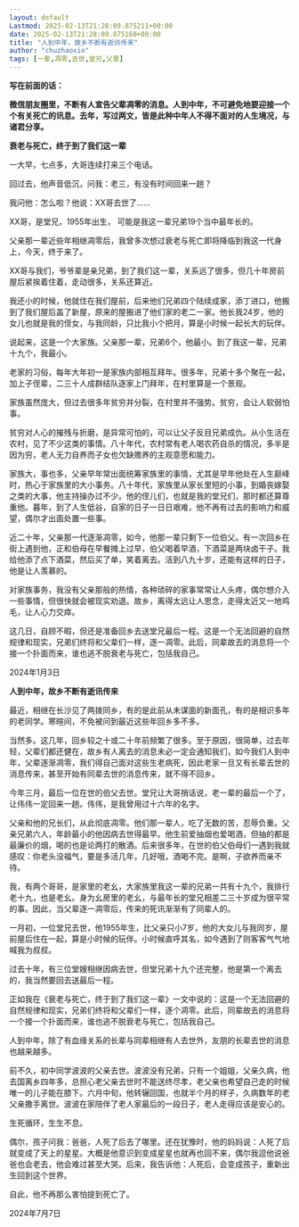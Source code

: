```yaml
---
layout: default
Lastmod: 2025-02-13T21:28:09.875211+00:00
date: 2025-02-13T21:28:09.875160+00:00
title: "人到中年，故乡不断有逝讯传来"
author: "chuzhaoxin"
tags: [一辈,凋零,去世,堂兄,父辈]
---
```


**写在前面的话：**

**微信朋友圈里，不断有人宣告父辈凋零的消息。人到中年，不可避免地要迎接一个个有关死亡的讯息。去年，写过两文，皆是此种中年人不得不面对的人生境况，与诸君分享。**

**衰老与死亡，终于到了我们这一辈**

一大早，七点多，大哥连续打来三个电话。

回过去，他声音低沉，问我：老三，有没有时间回来一趟？

我问他：怎么啦？他说：XX哥去世了……

XX哥，是堂兄，1955年出生， 可能是我这一辈兄弟19个当中最年长的。

父亲那一辈近些年相继凋零后，我曾多次想过衰老与死亡即将降临到我这一代身上，今天，终于来了。

XX哥与我们，爷爷辈是亲兄弟，到了我们这一辈，关系远了很多，但几十年房前屋后紧挨着住着，走动很多，关系还算近。

我还小的时候，他就住在我们屋前，后来他们兄弟四个陆续成家，添丁进口，他搬到了我们屋后盖了新屋，原来的屋搬进了他们家的老二一家。他长我24岁，他的女儿也就是我的侄女，与我同龄，只比我小个把月，算是小时候一起长大的玩伴。

说起来，这是一个大家族。父亲那一辈，兄弟6个，他最小。到了我这一辈，兄弟十九个，我最小。

老家的习俗，每年大年初一是家族内部相互拜年。很多年，兄弟十多个聚在一起，加上子侄辈，二三十人成群结队逐家上门拜年，在村里算是一个景观。

家族虽然庞大，但过去很多年贫穷并分裂，在村里并不强势。贫穷，会让人软弱怕事。

贫穷对人心的摧残与折磨，是异常可怕的，可以让父子反目兄弟成仇。从小生活在农村，见了不少这类的事情。八十年代，农村常有老人喝农药自杀的情况，多半是因为穷，老人无力自养而子女也欠缺赡养的主观意愿和能力。

家族大，事也多，父亲早年常出面统筹家族里的事情，尤其是早年他处在人生巅峰时，热心于家族里的大小事务。八十年代，家族里从家长里短的小事，到婚丧嫁娶之类的大事，他主持操办过不少。他的侄儿们，也就是我的堂兄们，那时都还算尊重他。暮年，到了人生低谷，自家的日子一日日艰难，他不再有过去的影响力和威望，偶尔才出面处置一些事。

近二十年，父亲那一代逐渐凋零，如今，他那一辈只剩下一位伯父。有一次回乡在街上遇到他，正和伯母在早餐摊上过早，伯父喝着早酒，下酒菜是两块卤干子。我给他添了点下酒菜，然后买了单，笑着离去。活到八九十岁，还能有这样的日子，他是让人羡慕的。

对家族事务，我没有父亲那般的热情，各种琐碎的家事常常让人头疼，偶尔想介入一些事情，但很快就会被现实劝退。故乡，离得太远让人思念，走得太近又一地鸡毛，让人心力交瘁。

这几日，自顾不暇，但还是准备回乡去送堂兄最后一程。这是一个无法回避的自然规律和现实，兄弟们终将和父辈们一样，逐一凋零。此后，同辈故去的消息将一个接一个扑面而来，谁也逃不脱衰老与死亡，包括我自己。

2024年1月3日

**人到中年，故乡不断有逝讯传来**

最近，相继在长沙见了两拨同乡，有的是此前从未谋面的新面孔，有的是相识多年的老同学。寒暄间，不免被问到最近这些年回乡多不多。

当然多。这几年，回乡较之十或二十年前频繁了很多。至于原因，很简单，过去年轻，父辈们都还健在，故乡有人离去的消息未必一定会通知我们，如今我们人到中年，父辈逐渐凋零，我们得自己面对这些生老病死，因此老家一旦又有长辈去世的消息传来，甚至开始有同辈去世的消息传来，就不得不回乡。

今年三月，最后一位在世的伯父去世。堂兄让大哥捎话说，老一辈的最后一个了，让伟伟一定回来一趟。伟伟，是我曾用过十六年的名字。

父亲和他的兄长们，从此彻底凋零。他们那一辈人，吃了无数的苦，忍辱负重。父亲兄弟六人，年龄最小的他因病去世得最早。他生前爱抽烟也爱喝酒，但抽的都是最廉价的烟，喝的也是论两打的散酒。后来很多年，在世的伯父伯母们一遇到我就感叹：你老头没福气，要是多活几年，几好哦，酒喝不完。是啊，子欲养而亲不待。

我，有两个哥哥，是家里的老幺，大家族里我这一辈的兄弟一共有十九个，我排行老十九，也是老幺。身为幺房里的老幺，与最年长的堂兄相差二三十岁成为很平常的事。因此，当父辈逐一凋零后，传来的死讯渐渐有了同辈人的。

一月初，一位堂兄去世，他1955年生，比父亲只小7岁，他的大女儿与我同岁，屋前屋后住在一起，算是小时候的玩伴。小时候直呼其名，如今遇到了则客客气气地喊我为叔叔。

过去十年，有三位堂嫂相继因病去世，但堂兄弟十九个还完整，他是第一个离去的，我当然要回去送最后一程。

正如我在《衰老与死亡，终于到了我们这一辈》一文中说的：这是一个无法回避的自然规律和现实，兄弟们终将和父辈们一样，逐个凋零。此后，同辈故去的消息将一个接一个扑面而来，谁也逃不脱衰老与死亡，包括我自己。

人到中年，除了有血缘关系的长辈与同辈相继有人去世外，友朋的长辈去世的消息也越来越多。

前不久，初中同学波波的父亲去世。波波没有兄弟，只有一个姐姐，父亲久病，他去国离乡四年多，总担心老父亲去世时不能送终尽孝，老父亲也希望自己走的时候唯一的儿子能在膝下。六月中旬，他转辗回国，也就半个月的样子，久病数年的老父亲撒手离世。波波在家陪伴了老人家最后的一段日子，老人走得应该是安心的。

生死循环，生生不息。

偶尔，孩子问我：爸爸，人死了后去了哪里。还在犹豫时，他的妈妈说：人死了后就变成了天上的星星。大概是他意识到变成星星也就再也回不来，偶尔我逗他说爸爸也会老去，他会难过甚至大哭。后来，我告诉他：人死后，会变成孩子，重新出生回到这个世界。

自此，他不再那么害怕提到死亡了。

2024年7月7日

